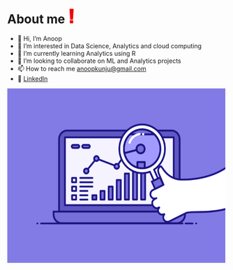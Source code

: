 # About me <img src="3WGL.gif"  height="40">
- 👋 Hi, I’m Anoop
- 👀 I’m interested in Data Science, Analytics and cloud computing
- 🌱 I’m currently learning Analytics using R
- 💞️ I’m looking to collaborate on ML and Analytics projects
- 📫 How to reach me anoopkunju@gmail.com
- :necktie: [LinkedIn](https://www.linkedin.com/in/anoop-scariah/)


<img src="74pZ.gif" width="500" height="400">


<!---
AnoopKunju/AnoopKunju is a ✨ special ✨ repository because its `README.md` (this file) appears on your GitHub profile.
You can click the Preview link to take a look at your changes.
--->
